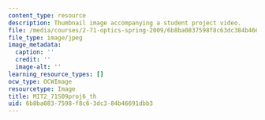 ```yaml
---
content_type: resource
description: Thumbnail image accompanying a student project video.
file: /media/courses/2-71-optics-spring-2009/6b8ba0837598f8c63dc384b46691dbb3_MIT2_71S09proj6_th.jpg
file_type: image/jpeg
image_metadata:
  caption: ''
  credit: ''
  image-alt: ''
learning_resource_types: []
ocw_type: OCWImage
resourcetype: Image
title: MIT2_71S09proj6_th
uid: 6b8ba083-7598-f8c6-3dc3-84b46691dbb3
---
```

